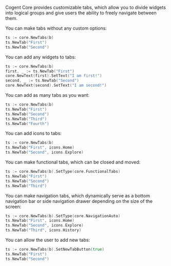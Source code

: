 Cogent Core provides customizable tabs, which allow you to divide widgets into logical groups and give users the ability to freely navigate between them.

You can make tabs without any custom options:

```Go
ts := core.NewTabs(b)
ts.NewTab("First")
ts.NewTab("Second")
```

You can add any widgets to tabs:

```Go
ts := core.NewTabs(b)
first, _ := ts.NewTab("First")
core.NewText(first).SetText("I am first!")
second, _ := ts.NewTab("Second")
core.NewText(second).SetText("I am second!")
```

You can add as many tabs as you want:

```Go
ts := core.NewTabs(b)
ts.NewTab("First")
ts.NewTab("Second")
ts.NewTab("Third")
ts.NewTab("Fourth")
```

You can add icons to tabs:

```Go
ts := core.NewTabs(b)
ts.NewTab("First", icons.Home)
ts.NewTab("Second", icons.Explore)
```

You can make functional tabs, which can be closed and moved:

```Go
ts := core.NewTabs(b).SetType(core.FunctionalTabs)
ts.NewTab("First")
ts.NewTab("Second")
ts.NewTab("Third")
```

You can make navigation tabs, which dynamically serve as a bottom navigation bar or side navigation drawer depending on the size of the screen:

```Go
ts := core.NewTabs(b).SetType(core.NavigationAuto)
ts.NewTab("First", icons.Home)
ts.NewTab("Second", icons.Explore)
ts.NewTab("Third", icons.History)
```

You can allow the user to add new tabs:

```Go
ts := core.NewTabs(b).SetNewTabButton(true)
ts.NewTab("First")
ts.NewTab("Second")
```
